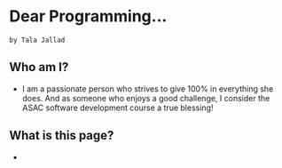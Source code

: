  # Dear Programming...

    by Tala Jallad
    
   ## Who am I?
   - I am a passionate person who strives to give 100% in everything she does.
     And as someone who enjoys a good challenge, I consider the ASAC software development course a true blessing!
     
   ## What is this page? 
   
   - 
     
     
    
    
    
